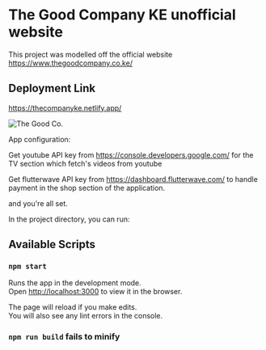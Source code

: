 # The Good Company KE unofficial website

This project was modelled off the official website https://www.thegoodcompany.co.ke/

## Deployment Link

https://thecompanyke.netlify.app/


![The Good Co.](https://user-images.githubusercontent.com/71287999/142758967-d1127846-7734-4f29-9429-3eb22e3b734e.JPG)

App configuration:

Get youtube API key from https://console.developers.google.com/ for the TV section which fetch's videos from youtube

Get flutterwave API key from https://dashboard.flutterwave.com/ to handle payment in the shop section of the application.

and you're all set.

In the project directory, you can run:

## Available Scripts

### `npm start`

Runs the app in the development mode.\
Open [http://localhost:3000](http://localhost:3000) to view it in the browser.

The page will reload if you make edits.\
You will also see any lint errors in the console.

### `npm run build` fails to minify
